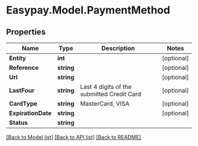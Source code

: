 # Easypay.Model.PaymentMethod
## Properties

Name | Type | Description | Notes
------------ | ------------- | ------------- | -------------
**Entity** | **int** |  | [optional] 
**Reference** | **string** |  | [optional] 
**Url** | **string** |  | [optional] 
**LastFour** | **string** | Last 4 digits of the  submitted Credit Card | [optional] 
**CardType** | **string** | MasterCard, VISA | [optional] 
**ExpirationDate** | **string** |  | [optional] 
**Status** | **string** |  | 

[[Back to Model list]](../README.md#documentation-for-models) [[Back to API list]](../README.md#documentation-for-api-endpoints) [[Back to README]](../README.md)

